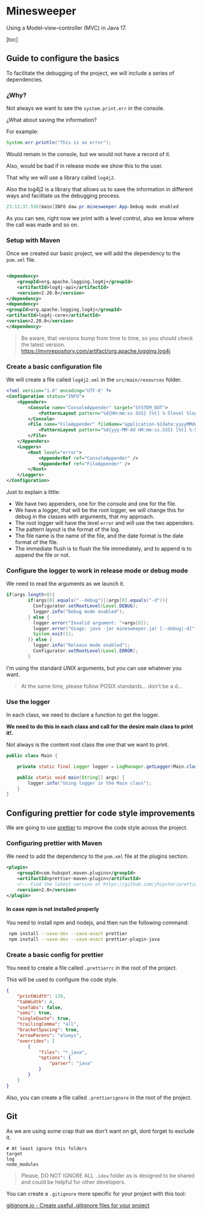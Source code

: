 # Minesweeper

Using a Model–view–controller (MVC) in Java 17.

[toc]

## Guide to configure the basics

To facilitate the debugging of the project, we will include a series of dependencies.

### ¿Why?

Not always we want to see the `system.print.err` in the console.

¿What about saving the information?

For example:

```java
System.err.println("This is an error");
```

Would remain in the console, but we would not have a record of it.

Also, would be bad if in release mode we show this to the user.

That why we will use a library called `log4j2`.

Also the log4j2 is a library that allows us to save the information in different ways and facilitate us the debugging
process.

```java
23:12:37.556[main]INFO daw.pr.minesweeper.App-Debug mode enabled
```

As you can see, right now we print with a level control, also we know where the call was made and so on.

### Setup with Maven

Once we created our basic project, we will add the dependency to the `pom.xml` file.

```xml

<dependency>
    <groupId>org.apache.logging.log4j</groupId>
    <artifactId>log4j-api</artifactId>
    <version>2.20.0</version>
</dependency>
<dependency>
<groupId>org.apache.logging.log4j</groupId>
<artifactId>log4j-core</artifactId>
<version>2.20.0</version>
</dependency>
```

> Be aware, that versions bump from time to time, so you should check the latest version.
> <https://mvnrepository.com/artifact/org.apache.logging.log4j>

### Create a basic configuration file

We will create a file called `log4j2.xml` in the `src/main/resources` folder.

```xml
<?xml version="1.0" encoding="UTF-8" ?>
<Configuration status="INFO">
    <Appenders>
        <Console name="ConsoleAppender" target="SYSTEM_OUT">
            <PatternLayout pattern="%d{HH:mm:ss.SSS} [%t] %-5level %logger{36} - %msg%n" />
        </Console>
        <File name="FileAppender" fileName="application-${date:yyyyMMdd}.log" immediateFlush="false" append="true">
            <PatternLayout pattern="%d{yyy-MM-dd HH:mm:ss.SSS} [%t] %-5level %logger{36} - %msg%n" />
        </File>
    </Appenders>
    <Loggers>
        <Root level="error">
            <AppenderRef ref="ConsoleAppender" />
            <AppenderRef ref="FileAppender" />
        </Root>
    </Loggers>
</Configuration>
```

Just to explain a little:

-   We have two appenders, one for the console and one for the file.
-   We have a logger, that will be the root logger, we will change this for debug in the classes with arguments, that my
    approach.
-   The root logger will have the level `error` and will use the two appenders.
-   The pattern layout is the format of the log.
-   The file name is the name of the file, and the date format is the date format of the file.
-   The immediate flush is to flush the file immediately, and to append is to append the file or not.

### Configure the logger to work in release mode or debug mode

We need to read the arguments as we launch it.

```java
if(args.length>0){
        if(args[0].equals("--debug")||args[0].equals("-d")){
          Configurator.setRootLevel(Level.DEBUG);
          logger.info("Debug mode enabled");
        } else {
          logger.error("Invalid argument: "+args[0]);
          logger.error("Usage: java -jar minesweeper.jar [--debug|-d]");
          System.exit(1);
        }} else {
          logger.info("Release mode enabled");
          Configurator.setRootLevel(Level.ERROR);
        }
```

I'm using the standard _UNIX_ arguments, but you can use whatever you want.

> At the same time, please follow POSIX standards... don't be a d...

### Use the logger

In each class, we need to declare a function to get the logger.

**We need to do this in each class and call for the desire main class to print it!.**

Not always is the content root class the one that we want to print.

```java
public class Main {

    private static final Logger logger = LogManager.getLogger(Main.class);

    public static void main(String[] args) {
        logger.info("Using logger in the Main class");
    }
}

```

## Configuring prettier for code style improvements

We are going to use [prettier](https://prettier.io/) to improve the code style across the project.

### Configuring prettier with Maven

We need to add the dependency to the `pom.xml` file at the plugins section.

```xml
<plugin>
    <groupId>com.hubspot.maven.plugins</groupId>
    <artifactId>prettier-maven-plugin</artifactId>
    <!-- Find the latest version at https://github.com/jhipster/prettier-java/releases -->
    <version>2.0</version>
</plugin>
```

#### In case npm is not installed properly

You need to install npm and nodejs, and then run the following command:

```bash
 npm install --save-dev --save-exact prettier
 npm install --save-dev --save-exact prettier-plugin-java
```

### Create a basic config for prettier

You need to create a file called `.prettierrc` in the root of the project.

This will be used to configure the code style.

```json
{
    "printWidth": 120,
    "tabWidth": 4,
    "useTabs": false,
    "semi": true,
    "singleQuote": true,
    "trailingComma": "all",
    "bracketSpacing": true,
    "arrowParens": "always",
    "overrides": [
        {
            "files": "*.java",
            "options": {
                "parser": "java"
            }
        }
    ]
}
```

Also, you can create a file called `.prettierignore` in the root of the project.

## Git

As we are using some crap that we don't want on git, dont forget to exclude it.

```ignore
# At least ignore this folders
target
log
node_modules
```

> Please, DO NOT IGNORE ALL `.idea` folder as is designed to be shared and could be helpful for other developers.

You can create a `.gitignore` more specific for your project with this tool:

[gitignore.io - Create useful .gitignore files for your project
](https://www.toptal.com/developers/gitignore)
